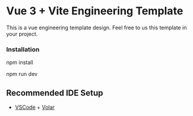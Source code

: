 # Vue 3 + Vite Engineering Template
This is a vue engineering template design. Feel free to us this template in your project.


### Installation
npm install

npm run dev



## Recommended IDE Setup

- [VSCode](https://code.visualstudio.com/) + [Volar](https://marketplace.visualstudio.com/items?itemName=johnsoncodehk.volar)
